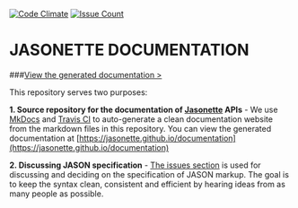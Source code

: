 [![Code Climate](https://codeclimate.com/github/Jasonette/documentation/badges/gpa.svg)](https://codeclimate.com/github/Jasonette/documentation)
[![Issue Count](https://codeclimate.com/github/Jasonette/documentation/badges/issue_count.svg)](https://codeclimate.com/github/Jasonette/documentation)
# JASONETTE DOCUMENTATION

###[View the generated documentation >](https://jasonette.github.io/documentation)



This repository serves two purposes:

**1. Source repository for the documentation of [Jasonette](https://www.jasonette.com) APIs** - We use [MkDocs](http://www.mkdocs.org) and [Travis CI](https://travis-ci.org) to auto-generate a clean documentation website from the markdown files in this repository. You can view the generated documentation at [https://jasonette.github.io/documentation](https://jasonette.github.io/documentation)

**2. Discussing JASON specification** - [The issues section](https://github.com/Jasonette/documentation/issues) is used for discussing and deciding on the specification of JASON markup. The goal is to keep the syntax clean, consistent and efficient by hearing ideas from as many people as possible.
